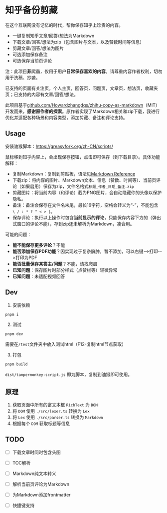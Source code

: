 # 知乎备份剪藏

在这个互联网没有记忆的时代，帮你保存知乎上珍贵的内容。

* 一键复制知乎文章/回答/想法为Markdown
* 下载文章/回答/想法为zip（包含图片与文本，以及赞数时间等信息）
* 剪藏文章/回答/想法为图片
* 可选添加保存备注
* 可选保存当前页评论

注：此项目**非**爬蟲，仅用于用户**日常保存喜欢的内容**。请尊重内容作者权利，切勿用于洗稿、抄袭。

已支持的页面有关注页，个人主页，回答页，问题页，文章页，想法页，收藏夹页；已支持的内容有文章/回答/想法。

此项目基于[github.com/Howardzhangdqs/zhihu-copy-as-markdown](https://github.com/Howardzhangdqs/zhihu-copy-as-markdown)（MIT）开发而来，**感谢原作者的探索**。原作者实现了Markdown相关和zip下载，我进行优化并适配各种场景和内容类型，添加剪藏、备注和评论支持。

## Usage

安装油猴脚本：<https://greasyfork.org/zh-CN/scripts/>

鼠标移到知乎内容上，会出现保存按钮，点击即可保存（到下载目录）。具体功能解释：

* 复制Markdown：复制到剪贴板，语法见[Markdown Reference](https://commonmark.org/help/)
* 下载zip：将内容的图片、Markdown文本、信息（赞数、时间等）、当前页评论（如果启用）保存为zip，文件名格式`标题_作者_日期_备注.zip`
* 剪藏图片：将当前内容（和评论）截为PNG图片，会自动隐藏你的头像以保护隐私。
* 备注：备注会保存在文件名末尾，最长16字符，空格会转义为“-”，不能包含` \ / : * ? " < > |`。
* 保存评论：执行以上操作时包含**当前显示的评论**，只能保存内容下方的（弹出式窗口的评论不能），存到zip还未解析为Markdown，凑合用。

可能的问题：

* **能不能保存更多评论**？不能
* **能否添加保存PDF功能**？因实现过于复杂臃肿，暂不添加，可以右键-->打印-->打印为PDF
* **能否批量保存某答主/问题**？不能，请找爬蟲
* **已知问题**：保存图片时部分样式（点赞栏等）轻微异常
* **已知问题**：未适配视频回答

## Dev

1. 安装依赖

```bash
pnpm i
```

2. 测试

```bash
pnpm dev
```

需要在`/test`文件夹中放入测试html（F12-复制html节点获取）

3. 打包

```bash
pnpm build
```

`dist/tampermonkey-script.js` 即为脚本，复制到油猴即可使用。

## 原理

1. 获取页面中所有的富文本框 `RichText` 为 `DOM`
2. 将 `DOM` 使用 `./src/lexer.ts` 转换为 `Lex`
3. 将 `Lex` 使用 `./src/parser.ts` 转换为 `Markdown`
4. 根据每个 `DOM` 获取标题等信息

## TODO

- [ ] 下载文章时同时包含头图
- [ ] TOC解析
- [ ] Markdown纯文本转义
- [ ] 解析当前页评论为Markdown
- [ ] 为Markdown添加frontmatter
- [ ] 快捷键支持


<!--
不显示我关注的人标识

## 当前页评论

40 条评论

### 因缺思听

第一次看见这么通俗的而且不含Alice和Bob的密码学介绍[飙泪笑]

2023-11-19 · IP 属地上海 ​54 赞

#### Duke

Alice和Bob真的在计算机网络和网络安全抹不去了[飙泪笑]

2023-11-20 · IP 属地江苏 ​8 赞

### Peter

居然公开的加密方式和公开的公式还能防住窃听，数学的力量太强大了[doge]

2023-11-17 · IP 属地湖北 ​26

#### 仰望星空者

加密算法最重要的就是，它的安全性取决于密钥的私有性而不是算法本身保密。

2023-11-18 · IP 属地江苏 ​51

#### 伤心的笔 > 夏益

实现的重要性在于不要有bug，算法不能保密

2023-11-19 · IP 属地山东 ​6

> 查看全部 6 条回复​

### Neurax生产姬

好，这让我想起了去年高三做的椭圆曲线导数题[捂脸][捂脸]

2023-11-20 · IP 属地北京 ​3

#### 偷吃狗狗的骨头

你们高中学椭圆曲线？怕不是把椭圆曲线和椭圆搞混了[捂嘴]

2023-11-20 · IP 属地上海 ​4

#### Neurax生产姬 > 偷吃狗狗的骨头

![]()

2023-11-20 · IP 属地北京 ​4

> 查看全部 8 条回复
​-->